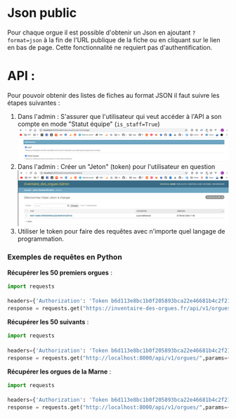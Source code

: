 # Json public

Pour chaque orgue il est possible d'obtenir un Json en ajoutant `?format=json` à la fin de l'URL publique de la fiche ou
en cliquant sur le lien en bas de page. 
Cette fonctionnalité ne requiert pas d'authentification.

# API : 

Pour pouvoir obtenir des listes de fiches au format JSON il faut suivre les étapes suivantes : 


1. Dans l'admin : S'assurer que l'utilisateur qui veut accéder à l'API a son compte en mode "Statut équipe" (`is_staff=True`) 
   ![Extrait admin](./images/is_staff_true.png)
2. Dans l'admin : Créer un "Jeton" (token) pour l'utilisateur en question
    ![Extrait admin](./images/jeton_admin.png)
3. Utiliser le token pour faire des requêtes avec n'importe quel langage de programmation.   



### Exemples de requêtes en Python 

**Récupérer les 50 premiers orgues** : 

```python
import requests

headers={'Authorization': 'Token b6d113e8bc1b0f205893bca22e46681b4c2f210c'}
response = requests.get("https://inventaire-des-orgues.fr/api/v1/orgues/",headers=headers)
```


**Récupérer les 50 suivants** : 

```python
import requests

headers={'Authorization': 'Token b6d113e8bc1b0f205893bca22e46681b4c2f210c'}
response = requests.get("http://localhost:8000/api/v1/orgues/",params={"offset":"50"},headers=headers)
```


**Récupérer les orgues de la Marne** : 

```python
import requests

headers={'Authorization': 'Token b6d113e8bc1b0f205893bca22e46681b4c2f210c'}
response = requests.get("http://localhost:8000/api/v1/orgues/",params={"code_departement":51},headers=headers)
```




